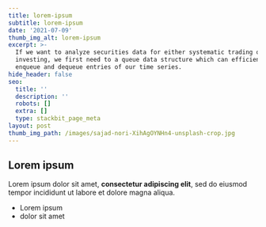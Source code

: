 ```yaml
---
title: lorem-ipsum
subtitle: lorem-ipsum
date: '2021-07-09'
thumb_img_alt: lorem-ipsum
excerpt: >-
  If we want to analyze securities data for either systematic trading or
  investing, we first need to a queue data structure which can efficiently
  enqueue and dequeue entries of our time series.
hide_header: false
seo:
  title: ''
  description: ''
  robots: []
  extra: []
  type: stackbit_page_meta
layout: post
thumb_img_path: /images/sajad-nori-XihAgOYNHn4-unsplash-crop.jpg
---
```

## Lorem ipsum

Lorem ipsum dolor sit amet, **consectetur adipiscing elit**, sed do eiusmod tempor incididunt ut labore et dolore magna aliqua.

- Lorem ipsum
- dolor sit amet